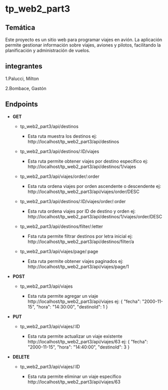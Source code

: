# tp_web2_part3

## Temática

Este proyecto es un sitio web para programar viajes en avión. La aplicación permite gestionar información sobre viajes, aviones y pilotos, facilitando la planificación y administración de vuelos.

## integrantes

1.Palucci, Milton

2.Bombace, Gastón

## Endpoints

- __GET__

    - tp_web2_part3/api/destinos

        - Esta ruta muestra los destinos ej: http://localhost/tp_web2_part3/api/destinos

    - tp_web2_part3/api/destinos/:ID/viajes
        
        - Esta ruta permite obtener viajes por destino específico ej: http://localhost/tp_web2_part3/api/destinos/1/viajes
    
    - tp_web2_part3/api/viajes/order/:order

        - Esta ruta ordena viajes por orden ascendente o descendente ej: http://localhost/tp_web2_part3/api/viajes/order/DESC
    
    - tp_web2_part3/api/destinos/:ID/viajes/order/:order

        - Esta ruta ordena viajes por ID de destino y orden ej: http://localhost/tp_web2_part3/api/destinos/1/viajes/order/DESC
    
    - tp_web2_part3/api/destinos/filter/:letter
       
        - Fsta ruta permite filtrar destinos por letra inicial ej: http://localhost/tp_web2_part3/api/destinos/filter/a
 
    - tp_web2_part3/api/viajes/page/:page

        - Esta ruta permite obtener viajes paginados ej: http://localhost/tp_web2_part3/api/viajes/page/1


- __POST__

    - tp_web2_part3/api/viajes

        - Esta ruta permite agregar un viaje http://localhost/tp_web2_part3/api/viajes
            ej:
                {
                    "fecha": "2000-11-15",
                    "hora": "14:30:00",
                    "destinoId": 1
                }


- __PUT__

    - tp_web2_part3/api/viajes/:ID

        -  Esta ruta permite actualizar un viaje existente http://localhost/tp_web2_part3/api/viajes/63
            ej:
                {
                "fecha": "2000-11-15",
                "hora": "14:40:00",
                "destinoId": 3
                }


- __DELETE__

    - tp_web2_part3/api/viajes/:ID

        - Esta ruta permite eliminar un viaje específico http://localhost/tp_web2_part3/api/viajes/63
